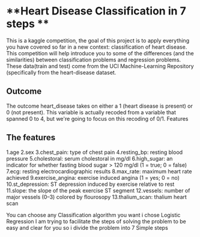 # **Heart Disease Classification in 7 steps **
This is a kaggle competition, the goal of this project is to apply everything you have covered so far in a new context: classification of heart disease.
This competition will help introduce you to some of the differences (and the similarities) between classification problems and regression problems.
These data(train and test) come from the UCI Machine-Learning Repository (specifically from the heart-disease dataset.
## Outcome
The outcome heart_disease takes on either a 1 (heart disease is present) or 0 (not present). 
This variable is actually recoded from a variable that spanned 0 to 4, but we're going to focus on this recoding of 0/1.
Features
## The features
1.age
2.sex
3.chest_pain: type of chest pain
4.resting_bp: resting blood pressure
5.cholestoral: serum cholestoral in mg/dl
6.high_sugar: an indicator for whether fasting blood sugar > 120 mg/dl (1 = true; 0 = false)
7.ecg: resting electrocardiographic results
8.max_rate: maximum heart rate achieved
9.exercise_angina: exercise induced angina (1 = yes; 0 = no)
10.st_depression: ST depression induced by exercise relative to rest
11.slope: the slope of the peak exercise ST segment
12.vessels: number of major vessels (0–3) colored by flourosopy
13.thalium_scan: thalium heart scan

You can choose any Classification algorithm you want i chose Logistic Regression
I am trying to facilitate the steps of solving the problem to be easy and clear for you so i divide the problem into 7 Simple steps
